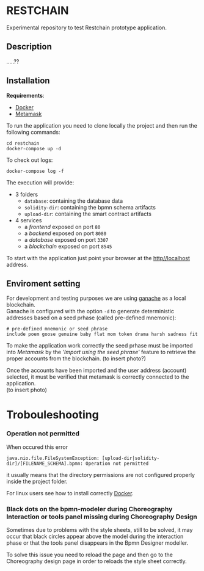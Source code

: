 # RESTCHAIN
Experimental repository to test Restchain prototype application.

## Description

.....??
## Installation
**Requirements**:

* [Docker](https://www.docker.com/) 
* [Metamask](https://metamask.io)

To run the application you need to clone locally the project and then run the following commands:

```
cd restchain
docker-compose up -d 
```

To check out logs:

```
docker-compose log -f
```

The execution will provide:

* 3 folders 
	* `database`: containing the database data     
	* `solidity-dir`: containing the bpmn schema artifacts
	* `upload-dir`: containing the smart contract artifacts
* 4 services
	* a *frontend* exposed on port `80`
	* a *backend*  exposed on port `8080	`
	* a *database* exposed on port `3307`
	* a *blockchain* exposed on port `8545`

To start with the application just point your browser at the [http//localhost](http//localhost) address.	
	

## Enviroment setting
For development and testing purposes we are using [ganache](https://github.com/trufflesuite/ganache-cli) as a local blockchain.  
Ganache is configured with the option `-d` to generate deterministic addresses based on a seed prhase (called pre-defined mnemonic):

```
# pre-defined mnemonic or seed phrase
include poem goose genuine baby flat mom token drama harsh sadness fit
```
To make the application work correctly the seed prhase must be imported into *Metamask* by the *'Import using the seed phrase'* feature to retrieve the proper accounts from the blockchain. (to insert photo?)

Once the accounts have been imported and the user address (account) selected, it must be verified that metamask is correctly connected to the application.  
(to insert photo)

# Trobouleshooting
### Operation not permitted

When occured this error 

```java.nio.file.FileSystemException: [upload-dir|solidity-dir]/[FILENAME_SCHEMA].bpmn: Operation not permitted```

it usually means that the directory permissions are not configured properly inside the project folder.  

For linux users see how to install correctly [Docker](https://docs.docker.com/engine/install/linux-postinstall/).

### Black dots on the bpmn-modeler during Choreography Interaction or tools panel missing during Choreography Design

Sometimes due to problems with the style sheets, still to be solved, it may occur that black circles appear above the model during the interaction phase or that the tools panel disappears in the Bpmn Designer modeller.

To solve this issue you need to reload the page and then go to the Choreography design page in order to reloads the style sheet correctly.
